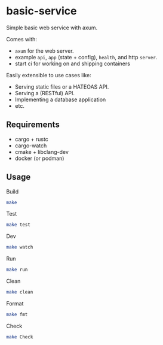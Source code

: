 # basic-service

Simple basic web service with axum.

Comes with:

- `axum` for the web server.
- example `api`, `app` (state + config), `health`, and http `server`.
- start ci for working on and shipping containers

Easily extensible to use cases like:

- Serving static files or a HATEOAS API.
- Serving a (RESTful) API.
- Implementing a database application
- etc.

## Requirements

- cargo + rustc
- cargo-watch
- cmake + libclang-dev
- docker (or podman)

## Usage

Build
```sh
make
```

Test
```bash
make test
```

Dev 
```bash
make watch
```

Run 
```bash
make run
```

Clean
```bash
make clean
```

Format
```bash
make fmt
```

Check 
```bash
make Check
```
